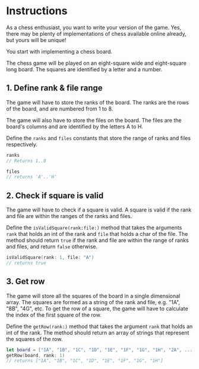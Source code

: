 # Instructions

As a chess enthusiast, you want to write your version of the game.
Yes, there may be plenty of implementations of chess available online already, but yours will be unique!

You start with implementing a chess board.

The chess game will be played on an eight-square wide and eight-square long board.
The squares are identified by a letter and a number.

## 1. Define rank & file range

The game will have to store the ranks of the board.
The ranks are the rows of the board, and are numbered from 1 to 8.

The game will also have to store the files on the board.
The files are the board's columns and are identified by the letters A to H.

Define the `ranks` and `files` constants that store the range of ranks and files respectively.

```swift
ranks
// Returns 1..8

files
// returns 'A'..'H'
```

## 2. Check if square is valid

The game will have to check if a square is valid.
A square is valid if the rank and file are within the ranges of the ranks and files.

Define the `isValidSquare(rank:file:)` method that takes the arguments `rank` that holds an int of the rank and `file` that holds a char of the file.
The method should return `true` if the rank and file are within the range of ranks and files, and return `false` otherwise.

```swift
isValidSquare(rank: 1, file: "A")
// returns true
```

## 3. Get row

The game will store all the squares of the board in a single dimensional array.
The squares are formed as a string of the rank and file, e.g. "1A", "8B", "4G", etc.
To get the row of a square, the game will have to calculate the index of the first square of the row.

Define the `getRow(rank:)` method that takes the argument `rank` that holds an int of the rank.
The method should return an array of strings that represent the squares of the row.

```swift
let board = ["1A", "1B", "1C", "1D", "1E", "1F", "1G", "1H", "2A", ..., "8H"]
getRow(board, rank: 1)
// returns ["1A", "1B", "1C", "1D", "1E", "1F", "1G", "1H"]
```
